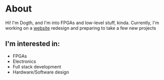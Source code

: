 # About
Hi! I'm Dogth, and I'm into FPGAs and low-level stuff, kinda.
Currently, I'm working on a [website](www.kitteth.com) redesign and preparing to take a few new projects

## I'm interested in:
* FPGAs
* Electronics 
* Full stack development 
* Hardware/Software design 
